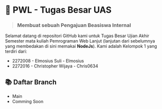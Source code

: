 # 🚀 PWL - Tugas Besar UAS


> ### Membuat sebuah Pengajuan Beasiswa Internal

Selamat datang di repositori GitHub kami untuk Tugas Besar Ujian Akhir Semester mata kuliah Pemrograman Web Lanjut (lanjutan dari sebelumnya yang membedakan di sini memakai **NodeJs**). Kami adalah Kelompok 1 yang terdiri dari:

- 2272008 - Elmosius Suli - Elmosius
- 2272016 - Christopher Wijaya - Chris0634

 ## 📚 Daftar Branch
-  Main
-  Comming Soon

